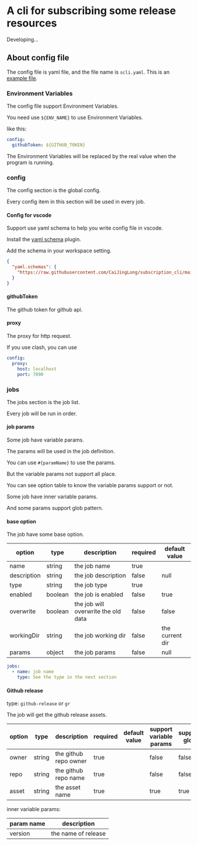 # A cli for subscribing some release resources

Developing...

## About config file

The config file is yaml file, and
the file name is `scli.yaml`.
This is an [example file](scli.example.yaml).

### Environment Variables

The config file support Environment Variables.

You need use `${ENV_NAME}` to use Environment Variables.

like this:

```yaml
config:
  githubToken: ${GITHUB_TOKEN}

```

The Environment Variables will be replaced by the real value when the program is running.

### config

The config section is the global config.

Every config item in this section will be used in every job.

#### Config for vscode

Support use yaml schema to help you write config file in vscode.

Install the [yaml schema](https://marketplace.visualstudio.com/items?itemName=redhat.vscode-yaml) plugin.

Add the schema in your workspace setting.

```json
{
  "yaml.schemas": {
    "https://raw.githubusercontent.com/CaiJingLong/subscription_cli/main/scli_schema.json": "scli.yaml"
  }
}
```

#### githubToken

The github token for github api.

#### proxy

The proxy for http request.

If you use clash, you can use

```yaml
config:
  proxy:
    host: localhost
    port: 7890
```

### jobs

The jobs section is the job list.

Every job will be run in order.

#### job params

Some job have variable params.

The params will be used in the job definition.

You can use `#{paramName}` to use the params.

But the variable params not support all place.

You can see option table to know the variable params support or not.

Some job have inner variable params.

And some params support glob pattern.

#### base option

The job have some base option.

| option | type | description | required | default value |
| --- | --- | --- | --- | --- |
| name | string | the job name | true | |
| description | string | the job description | false | null |
| type | string | the job type | true | |
| enabled | boolean | the job is enabled | false | true |
| overwrite | boolean | the job will overwrite the old data | false | false |
| workingDir | string | the job working dir | false | the current dir |
| params | object | the job params | false | null |

```yaml
jobs:
  - name: job name
    type: See the type in the next section
```

#### Github release

type: `github-release` or `gr`

The job will get the github release assets.

| option | type | description | required | default value | support variable params | support glob |
| --- | --- | --- | --- | --- | --- | --- |
| owner | string | the github repo owner | true | | false | false |
| repo | string | the github repo name | true | | false | false |
| asset | string | the asset name | true | | true | true |

inner variable params:

| param name | description |
| --- | --- |
| version | the name of release |

